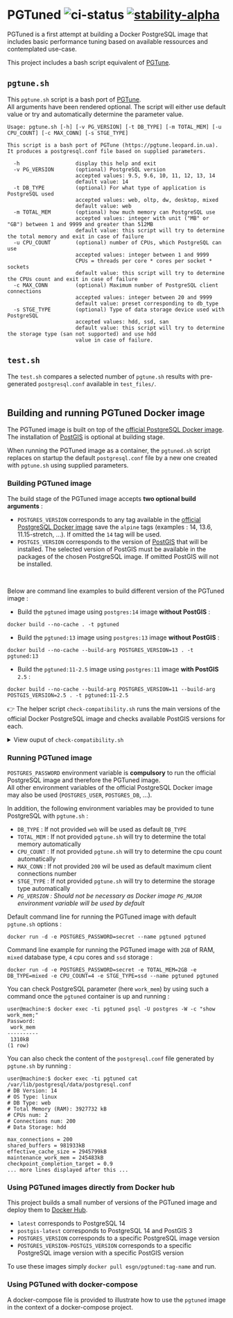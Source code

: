 # PGTuned ![ci-status](https://github.com/esgn/pgtuned/actions/workflows/docker-image.yml/badge.svg) [![stability-alpha](https://img.shields.io/badge/stability-alpha-f4d03f.svg)](https://github.com/mkenney/software-guides/blob/master/STABILITY-BADGES.md#alpha)

PGTuned is a first attempt at building a Docker PostgreSQL image that includes basic performance tuning based on available ressources and contemplated use-case.  

This project includes a bash script equivalent of [PGTune](https://github.com/le0pard/pgtune).

## `pgtune.sh`

This `pgtune.sh` script is a bash port of [PGTune](https://github.com/le0pard/pgtune).  
All arguments have been rendered optional. The script will either use default value or try and automatically determine the parameter value.

```
Usage: pgtune.sh [-h] [-v PG_VERSION] [-t DB_TYPE] [-m TOTAL_MEM] [-u CPU_COUNT] [-c MAX_CONN] [-s STGE_TYPE]

This script is a bash port of PGTune (https://pgtune.leopard.in.ua).
It produces a postgresql.conf file based on supplied parameters.

  -h                  display this help and exit
  -v PG_VERSION       (optional) PostgreSQL version
                      accepted values: 9.5, 9.6, 10, 11, 12, 13, 14
                      default value: 14
  -t DB_TYPE          (optional) For what type of application is PostgreSQL used
                      accepted values: web, oltp, dw, desktop, mixed
                      default value: web
  -m TOTAL_MEM        (optional) how much memory can PostgreSQL use
                      accepted values: integer with unit ("MB" or "GB") between 1 and 9999 and greater than 512MB
                      default value: this script will try to determine the total memory and exit in case of failure
  -u CPU_COUNT        (optional) number of CPUs, which PostgreSQL can use
                      accepted values: integer between 1 and 9999
                      CPUs = threads per core * cores per socket * sockets
                      default value: this script will try to determine the CPUs count and exit in case of failure
  -c MAX_CONN         (optional) Maximum number of PostgreSQL client connections
                      accepted values: integer between 20 and 9999
                      default value: preset corresponding to db_type
  -s STGE_TYPE        (optional) Type of data storage device used with PostgreSQL
                      accepted values: hdd, ssd, san
                      default value: this script will try to determine the storage type (san not supported) and use hdd
                      value in case of failure.
```

## `test.sh`

The `test.sh` compares a selected number of `pgtune.sh` results with pre-generated `postgresql.conf` available in `test_files/`.  
<br />

## Building and running PGTuned Docker image

The PGTuned image is built on top of the [official PostgreSQL Docker image](https://hub.docker.com/_/postgres). The installation of [PostGIS](https://postgis.net/) is optional at building stage.  

When running the PGTuned image as a container, the `pgtuned.sh` script replaces on startup the default `postgresql.conf` file by a new one created with `pgtune.sh` using supplied parameters.

### Building PGTuned image

The build stage of the PGTuned image accepts **two optional build arguments** :
* `POSTGRES_VERSION` corresponds to any tag available in the [official PostgreSQL Docker image](https://hub.docker.com/_/postgres) save the `alpine` tags (examples : 14, 13.6, 11.15-stretch, ...). If omitted the `14` tag will be used.
* `POSTGIS_VERSION` corresponds to the version of [PostGIS](https://postgis.net/) that will be installed. The selected version of PostGIS must be available in the packages of the chosen PostgreSQL image. If omitted PostGIS will not be installed.  
<br />

Below are command line examples to build different version of the PGTuned image :

* Build the `pgtuned` image using `postgres:14` image **without PostGIS** :

```
docker build --no-cache . -t pgtuned
```

* Build the `pgtuned:13` image using `postgres:13` image **without PostGIS** :

```
docker build --no-cache --build-arg POSTGRES_VERSION=13 . -t pgtuned:13
```

* Build the `pgtuned:11-2.5` image using `postgres:11` image **with PostGIS** `2.5` :

```
docker build --no-cache --build-arg POSTGRES_VERSION=11 --build-arg POSTGIS_VERSION=2.5 . -t pgtuned:11-2.5
```

:point_right: The helper script `check-compatibility.sh` runs the main versions of the official Docker PostgreSQL image and checks available PostGIS versions for each.

<details> 
<summary>View ouput of <code>check-compatibility.sh</code></summary>
<code>
Examining postgres:14
######################
Available PostGIS versions : 3
Running on Debian GNU/Linux 11 (bullseye)

Examining postgres:13
######################
Available PostGIS versions : 3
Running on Debian GNU/Linux 11 (bullseye)

Examining postgres:12
######################
Available PostGIS versions : 3
Running on Debian GNU/Linux 11 (bullseye)

Examining postgres:11
######################
Available PostGIS versions : 2.5 3
Running on Debian GNU/Linux 9 (stretch)

Examining postgres:10
######################
Available PostGIS versions : 2.4 2.5 3
Running on Debian GNU/Linux 9 (stretch)

Examining postgres:9.6
######################
Available PostGIS versions : 2.3 2.4 2.5 3
Running on Debian GNU/Linux 9 (stretch)

Examining postgres:9.5
######################
Available PostGIS versions : 2.3 2.4 2.5 3
Running on Debian GNU/Linux 9 (stretch)
</code>
</details>

### Running PGTuned image

`POSTGRES_PASSWORD` environment variable is **compulsory** to run the official PostgreSQL image and therefore the PGTuned image.  
All other environment variables of the official PostgreSQL Docker image may also be used (`POSTGRES_USER`, `POSTGRES_DB`, ...).

In addition, the following environment variables may be provided to tune PostgreSQL with `pgtune.sh` :
* `DB_TYPE` : If not provided `web` will be used as default `DB_TYPE`
* `TOTAL_MEM` : If not provided `pgtune.sh` will try to determine the total memory automatically
* `CPU_COUNT` : If not provided `pgtune.sh` will try to determine the cpu count automatically
* `MAX_CONN` : If not provided `200` wil be used as default maximum client connections number
* `STGE_TYPE` : If not provided `pgtune.sh` will try to determine the storage type automatically
* *`PG_VERSION` : Should not be necessary as Docker image `PG_MAJOR` environment variable will be used by default*

Default command line for running the PGTuned image with default `pgtune.sh` options :
```
docker run -d -e POSTGRES_PASSWORD=secret --name pgtuned pgtuned
```

Command line example for running the PGTuned image with `2GB` of RAM, `mixed` database type, `4` cpu cores and `ssd` storage :
```
docker run -d -e POSTGRES_PASSWORD=secret -e TOTAL_MEM=2GB -e DB_TYPE=mixed -e CPU_COUNT=4 -e STGE_TYPE=ssd --name pgtuned pgtuned
```

You can check PostgreSQL parameter (here `work_mem`) by using such a command once the `pgtuned` container is up and running :
```
user@machine:$ docker exec -ti pgtuned psql -U postgres -W -c "show work_mem;"
Password: 
 work_mem 
----------
 1310kB
(1 row)
```

You can also check the content of the `postgresql.conf` file generated by `pgtune.sh` by running :
```
user@machine:$ docker exec -ti pgtuned cat /var/lib/postgresql/data/postgresql.conf
# DB Version: 14
# OS Type: linux
# DB Type: web
# Total Memory (RAM): 3927732 kB
# CPUs num: 2
# Connections num: 200
# Data Storage: hdd

max_connections = 200
shared_buffers = 981933kB
effective_cache_size = 2945799kB
maintenance_work_mem = 245483kB
checkpoint_completion_target = 0.9
... more lines displayed after this ...
```

### Using PGTuned images directly from Docker hub

This project builds a small number of versions of the PGTuned image and deploy them to [Docker Hub](https://hub.docker.com/r/esgn/pgtuned).
* `latest` corresponds to PostgreSQL 14
* `postgis-latest` corresponds to PostgreSQL 14 and PostGIS 3
* `POSTGRES_VERSION` corresponds to a specific PostgreSQL image version
* `POSTGRES_VERSION-POSTGIS_VERSION` corresponds to a specific PostgreSQL image version with a specific PostGIS version

To use these images simply `docker pull esgn/pgtuned:tag-name` and run.

### Using PGTuned with docker-compose

A docker-compose file is provided to illustrate how to use the `pgtuned` image in the context of a docker-compose project.
